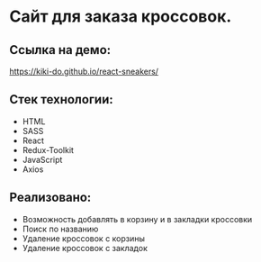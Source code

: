 # Сайт для заказа кроссовок.

## Ссылка на демо:

https://kiki-do.github.io/react-sneakers/

## Стек технологии:

- HTML
- SASS
- React
- Redux-Toolkit
- JavaScript
- Axios

## Реализовано:

- Возможность добавлять в корзину и в закладки кроссовки
- Поиск по названию
- Удаление кроссовок с корзины
- Удаление кроссовок с закладок

